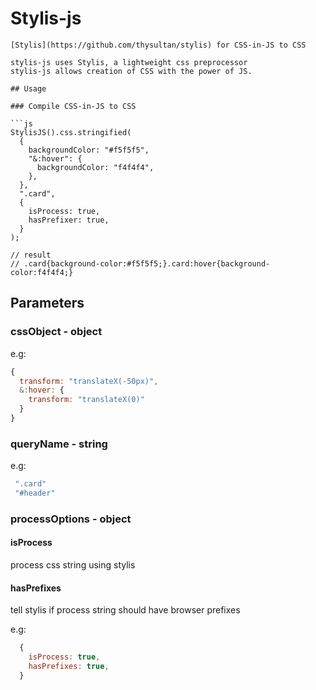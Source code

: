 # Stylis-js

```
[Stylis](https://github.com/thysultan/stylis) for CSS-in-JS to CSS

stylis-js uses Stylis, a lightweight css preprocessor 
stylis-js allows creation of CSS with the power of JS. 

## Usage

### Compile CSS-in-JS to CSS

```js
StylisJS().css.stringified(
  {
    backgroundColor: "#f5f5f5",
    "&:hover": {
      backgroundColor: "f4f4f4",
    },
  },
  ".card",
  {
    isProcess: true,
    hasPrefixer: true,
  }
);

// result
// .card{background-color:#f5f5f5;}.card:hover{background-color:f4f4f4;}

```

## Parameters

### cssObject - object
e.g:
```js
{
  transform: "translateX(-50px)",
  &:hover: {
    transform: "translateX(0)"
  }
}
```
### queryName - string
e.g: 
```js
 ".card"
 "#header"
```

### processOptions - object
#### isProcess
process css string using stylis

#### hasPrefixes
tell stylis if process string should have browser prefixes

e.g: 
```js
  {
    isProcess: true,
    hasPrefixes: true,
  }
```
